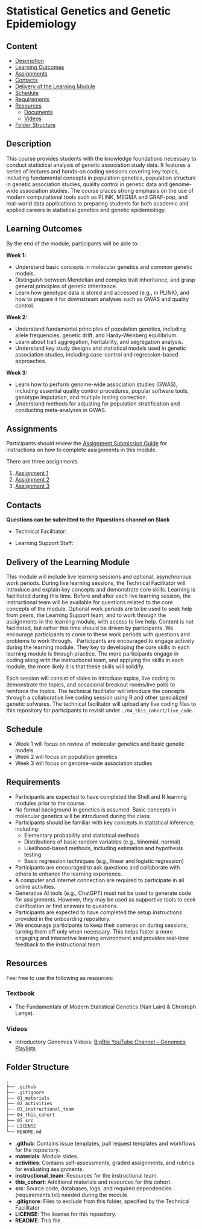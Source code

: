 # Statistical Genetics and Genetic Epidemiology

## Content

* [Description](#description)
* [Learning Outcomes](#learning-outcomes)
* [Assignments](#assignments)
* [Contacts](#contacts)
* [Delivery of the Learning Module](#delivery-of-the-learning-module)
* [Schedule](#schedule)
* [Requirements](#requirements)
* [Resources](#resources)
  + [Documents](#documents)
  + [Videos](#videos)
* [Folder Structure](#folder-structure)

## Description

This course provides students with the knowledge foundations necessary to conduct statistical analysis of genetic association study data. It features a series of lectures and hands-on coding sessions covering key topics, including fundamental concepts in population genetics, population structure in genetic association studies, quality control in genetic data and genome-wide association studies. The course places strong emphasis on the use of modern computational tools such as PLINK, MEGMA and GRAF-pop, and real-world data applications to preparing students for both academic and applied careers in statistical genetics and genetic epidemiology.

## Learning Outcomes
By the end of the module, participants will be able to:

**Week 1:**
* Understand basic concepts in molecular genetics and common genetic models.
* Distinguish between Mendelian and complex trait inheritance, and grasp general principles of genetic inheritance.
* Learn how genotype data is stored and accessed (e.g., in PLINK), and how to prepare it for downstream analyses such as GWAS and quality control.

**Week 2:**
* Understand fundamental principles of population genetics, including allele frequencies, genetic drift, and Hardy-Weinberg equilibrium.
* Learn about trait aggregation, heritability, and segregation analysis.
* Understand key study designs and statistical models used in genetic association studies, including case-control and regression-based approaches.

**Week 3:**
* Learn how to perform genome-wide association studies (GWAS), including essential quality control procedures, popular software tools, genotype imputation, and multiple testing correction.
* Understand methods for adjusting for population stratification and conducting meta-analyses in GWAS.
  
## Assignments

Participants should review the [Assignment Submission Guide](https://github.com/UofT-DSI/onboarding/blob/main/onboarding_documents/submissions.md) for instructions on how to complete assignments in this module.

There are three assignments.

1. [Assignment 1](./02_activities/assignments/Assignment1.md)
2. [Assignment 2](./02_activities/assignments/Assignment2.md)
3. [Assignment 3](./02_activities/assignments/Assignment3.md)

## Contacts

**Questions can be submitted to the #questions channel on Slack**

* Technical Facilitator:
<!--
  * **Thomas Rosenthal** (he/him)  
    [thomas.rosenthal@utoronto.ca](mailto:thomas.rosenthal@utoronto.ca)
-->
* Learning Support Staff:
<!--
  * **James Li** (he/him)  
  [james.zefang.li@gmail.com](mailto:james.zefang.li@gmail.com)
  * **Laura MacKew** (she/her)  
  [lauramackew@gmail.com](mailto:lauramackew@gmail.com)
  * **Niyaz Nazari** (she/her)  
  [niyaz.mnazari@gmail.com](mailto:niyaz.mnazari@gmail.com)
-->


## Delivery of the Learning Module

This module will include live learning sessions and optional, asynchronous work periods. During live learning sessions, the Technical Facilitator will introduce and explain key concepts and demonstrate core skills. Learning is facilitated during this time. Before and after each live learning session, the instructional team will be available for questions related to the core concepts of the module. Optional work periods are to be used to seek help from peers, the Learning Support team, and to work through the assignments in the learning module, with access to live help. Content is not facilitated, but rather this time should be driven by participants. We encourage participants to come to these work periods with questions and problems to work through. 
 
Participants are encouraged to engage actively during the learning module. They key to developing the core skills in each learning module is through practice. The more participants engage in coding along with the instructional team, and applying the skills in each module, the more likely it is that these skills will solidify. 

Each session will consist of slides to introduce topics, live coding to demonstrate the topics, and occasional breakout rooms/live polls to reinforce the topics. The technical facilitator will introduce the concepts through a collaborative live coding session using R and other specialized genetic sofwares. The technical facilitator will upload any live coding files to this repository for participants to revisit under `./04_this_cohort/live_code`. 

## Schedule 

* Week 1 will focus on review of molecular genetics and basic genetic models
* Week 2 will focus on population genetics
* Week 3 will focus on genome-wide association studies

## Requirements
* Participants are expected to have completed the Shell and R learning modules prior to the course.
* No formal background in genetics is assumed. Basic concepts in molecular genetics will be introduced during the class.
* Participants should be familiar with key concepts in statistical inference, including:
  -  Elementary probability and statistical methods
  -  Distributions of basic random variables (e.g., binomial, normal)
  -  Likelihood-based methods, including estimation and hypothesis testing
  -  Basic regression techniques (e.g., linear and logistic regression)
* Participants are encouraged to ask questions and collaborate with others to enhance the learning experience.
* A computer and internet connection are required to participate in all online activities.
* Generative AI tools (e.g., ChatGPT) must not be used to generate code for assignments. However, they may be used as supportive tools to seek clarification or find answers to questions.
* Participants are expected to have completed the setup instructions provided in the onboarding repository.
* We encourage participants to keep their cameras on during sessions, turning them off only when necessary. This helps foster a more engaging and interactive learning environment and provides real-time feedback to the instructional team.

## Resources
Feel free to use the following as resources:

### Textbook
- The Fundamentals of Modern Statistical Genetics (Nan Laird & Christoph Lange).

### Videos
- Introductory Genomics Videos: [BigBio YouTube Channel – Genomics Playlists](https://www.youtube.com/c/BigBiovideos/playlists?app=desktop)


## Folder Structure

```markdown
.
├── .github
├── .gitignore
├── 01_materials
├── 02_activities
├── 03_instructional_team
├── 04_this_cohort
├── 05_src
├── LICENSE
└── README.md
```

* **.github**: Contains issue templates, pull request templates and workflows for the repository.
* **materials**: Module slides.
* **activities**: Contains self-assessments, graded assignments, and rubrics for evaluating assignments.
* **instructional_team**: Resources for the instructional team.
* **this_cohort**: Additional materials and resources for this cohort.
* **src**: Source code, databases, logs, and required dependencies (requirements.txt) needed during the module.
* **.gitignore**: Files to exclude from this folder, specified by the Technical Facilitator
* **LICENSE**: The license for this repository.
* **README**: This file.

